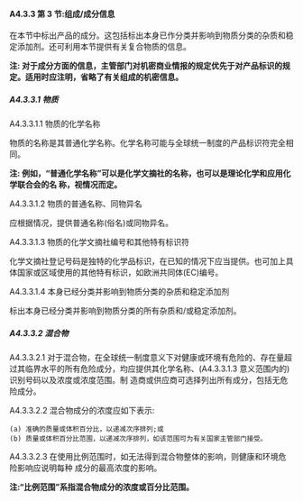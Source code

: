 <h4>A4.3.3 第 3 节:组成/成分信息</h4>
<p>在本节中标出产品的成分。这包括标出本身已作分类并影响到物质分类的杂质和稳定添加剂。还可利用本节提供有关复合物质的信息。</p>
<p><b>注: 对于成分方面的信息，主管部门对机密商业情报的规定优先于对产品标识的规定。适用时应注明，省略了有关组成的机密信息。</b></p>
<h5>A4.3.3.1 物质</h5>
<p>A4.3.3.1.1 物质的化学名称</p>
<p>物质的名称是其普通化学名称。化学名称可能与全球统一制度的产品标识符完全相同。</p>
<p><b>注: 例如，“普通化学名称”可以是化学文摘社的名称，也可以是理论化学和应用化学联合会的名 称，视情况而定。</b></p>
<p>A4.3.3.1.2 物质的普通名称、同物异名</p>
<p>应根据情况，提供普通名称(俗名)或同物异名。</p>
<p>A4.3.3.1.3 物质的化学文摘社编号和其他特有标识符</p>
<p>化学文摘社登记号码是独特的化学品标识，在已知的情况下应当提供。也可加上具体国家或区域使用的其他特有标识，如欧洲共同体(EC)编号。</p>
<p>A4.3.3.1.4 本身已经分类并影响到物质分类的杂质和稳定添加剂</p>
<p>标出本身已经分类并影响到物质分类的所有杂质和/或稳定添加剂。</p>
<h5>A4.3.3.2 混合物</h5>
<p>A4.3.3.2.1 对于混合物，在全球统一制度意义下对健康或环境有危险的、存在量超过其临界水平的所有危险成分，均应提供其化学名称、(A4.3.3.1.3 意义范围内的)识别号码以及浓度或浓度范围。制 造商或供应商可选择列出所有成分，包括无危险成分。</p>
<p>A4.3.3.2.2 混合物成分的浓度应如下表示:

	(a) 准确的质量或体积百分比，以递减次序排列;或
	(b) 质量或体积百分比范围，以递减次序排列，如该范围可为有关国家主管部门接受。

</p>
<p>A4.3.3.2.3 在使用比例范围时，如无法得到混合物整体的影响，则健康和环境危险影响应说明每种 成分的最高浓度的影响。
</p>
<p><b>注:“比例范围”系指混合物成分的浓度或百分比范围。</b></p>